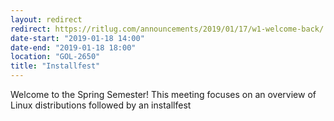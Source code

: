 ```yaml
---
layout: redirect
redirect: https://ritlug.com/announcements/2019/01/17/w1-welcome-back/
date-start: "2019-01-18 14:00"
date-end: "2019-01-18 18:00"
location: "GOL-2650"
title: "Installfest"
---
```

Welcome to the Spring Semester! This meeting focuses on an overview of Linux distributions followed by an installfest
